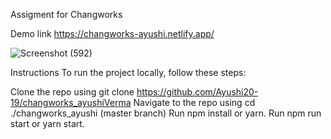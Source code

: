 Assigment for Changworks

Demo link
https://changworks-ayushi.netlify.app/

![Screenshot (592)](https://user-images.githubusercontent.com/50084909/148697834-0726168a-a6e6-4c49-981a-8ddc721338d4.png)


Instructions
To run the project locally, follow these steps:

Clone the repo using git clone https://github.com/Ayushi20-19/changworks_ayushiVerma
Navigate to the repo using cd ./changworks_ayushi (master branch)
Run npm install or yarn.
Run npm run start or yarn start.

